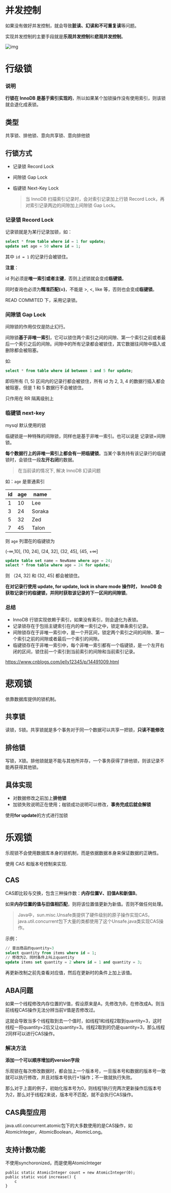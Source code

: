 # 并发控制

如果没有做好并发控制，就会导致**脏读、幻读和不可重复读**等问题。

实现并发控制的主要手段就是**乐观并发控制**和**悲观并发控制**。

![img](..\img\2090222-20200831212351434-626106497.png)

# 行级锁

### 说明

**行锁在 InnoDB 是基于索引实现的**，所以如果某个加锁操作没有使用索引，则该锁就会退化成表锁。

## 类型

共享锁、排他锁、意向共享锁、意向排他锁

## 行锁方式

- 记录锁 Record Lock

- 间隙锁 Gap Lock

- 临键锁 Next-Key Lock

  > 当 InnoDB 扫描索引记录时，会对索引记录加上行锁 Record Lock，再对索引记录两边的间隙加上间隙锁 Gap Lock。

### 记录锁 Record Lock

记录锁就是为某行记录加锁，如：

```sql
select * from table where id = 1 for update;
update set age = 50 where id = 1;
```

其中 `id = 1` 的记录行会被锁住。

**注意**：

id 列必须是**唯一索引或者主键**，否则上述锁就会变成**临键锁**。

同时查询也必须为**精准匹配(=)**，不能是 >, <, like 等，否则也会变成**临键锁**。

READ COMMITED 下，采用记录锁。

### 间隙锁 Gap Lock

间隙锁的作用仅仅是防止幻行。

间隙锁**基于非唯一索引**，它可以锁住两个索引之间的间隙、第一个索引之前或者最后一个索引之后的间隙。间隙中的所有记录都会被锁住，其它数据往间隙中插入或删除都会被阻塞。

如:

```sql
select * from table where id between 1 and 5 for update;
```

即将所有 (1, 5) 区间内的记录行都会被锁住，所有 id 为 2, 3, 4 的数据行插入都会被阻塞，但是 1 和 5 数据行不会被锁住。

只作用在 RR 隔离级别上

### 临键锁 next-key

mysql 默认使用的锁

临键锁是一种特殊的间隙锁，同样也是基于非唯一索引。也可以说是 记录锁+间隙锁。

**每个数据行上的非唯一索引上都会有一把临键锁**。当某个事务持有该记录行的临键锁时，会锁住一段**左开右闭**的数据。

> 在当前读的情况下, 解决 InnoDB 幻读问题

如：`age` 是普通索引

| id   | age  | name   |
| ---- | ---- | ------ |
| 1    | 10   | Lee    |
| 3    | 24   | Soraka |
| 5    | 32   | Zed    |
| 7    | 45   | Talon  |

则 `age` 列潜在的临键锁为

(-∞,10], (10, 24], (24, 32], (32, 45], (45, +∞]

```sql
update table set name = NewName where age = 24;
select * from table where age = 24 for update;
```

则 （24, 32] 和 (32, 45] 都会被锁住。

**在对记录行使用 update, for update, lock in share mode 操作时， InnoDB 会获取记录行的临键锁，并同时获取该记录的下一区间的间隙锁**。

### 总结

- InnoDB 行锁实现依赖于索引，如果没有索引，则会退化为表锁。
- 记录锁存在于包括主键索引在内的唯一索引之中，锁定单条索引记录。
- 间隙锁存在于非唯一索引中，是一个开区间，锁定两个索引之间的间隙、第一个索引之前的间隙或者最后一个索引的间隙。
- 临键锁存在于非唯一索引中，每个非唯一索引都有一个临键锁，是一个左开右闭的区间，锁住前一个索引到当前索引的间隙和当前索引记录。

https://www.cnblogs.com/jelly12345/p/14491009.html

# 悲观锁

依靠数据库提供的锁机制。

## 共享锁

读锁，S锁。共享锁就是多个事务对于同一个数据可以共享一把锁，**只读不能修改**

## 排他锁

写锁，X锁。排他锁就是不能与其他所并存，一个事务获得了排他锁，则该记录不能再获得其他锁。

## 具体实现

- 对数据修改之前加上**排他锁**
- 加锁失败说明正在使用；枷锁成功说明可以修改，**事务完成后就会解锁**

使用**for update**的方式进行加锁

# 乐观锁

乐观锁不会使用数据库本身的锁机制，而是依据数据本身来保证数据的正确性。

使用 CAS 和版本号控制来实现.

## CAS

CAS即比较与交换，包含三种操作数：**内存位置V、旧值A和新值B**。

如果**内存位置的值与旧值相匹配**，则将该位置值更新为新值。否则不做任何处理。

> Java中，sun.misc.Unsafe类提供了硬件级别的原子操作实现CAS，java.util.concurrent包下大量的类都使用了这个Unsafe.java类实现CAS操作。

示例：

```sql
// 查出商品的quantity=3
select quantity from items where id = 1;
// 修改为2，同时条件上叫上quantity
update items set quantity = 2 where id = 1 and quantity = 3;
```

再更新改制之前先查看对应值，然后在更新时的条件上加上该值。

## ABA问题

如果一个线程修改内存位置的V值，假设原来是A，先修改为B，在修改成A。则当前线程CAS操作无法分辨当前V值是否修改过。

这就会导致当多个线程取到去一个值时，如线程1和线程2取到quantity=3，这时线程一将quantity=2后又让quantity=3。线程2取到的仍是quantity=3，那么线程2同样可以进行CAS操作。

### 解决方法

**添加一个可以顺序增加的version字段**

乐观锁在每次修改数据时，都会加上一个版本号，一旦版本号和数据的版本号一致就可以执行修改，并且对版本号执行+1操作；不一致就执行失败。

那么对于上面的例子，初始化版本号为0，则线程1执行完两次更新操作后版本号为2，那么对于线程2来说，版本号不匹配，就不会执行CAS操作。

## CAS典型应用

java.util.concurrent.atomic包下的大多数使用的是CAS操作，如AtomicInteger，AtomicBoolean，AtomicLong。

## 支持计数功能

不使用synchoronized，而是使用AtomicInteger

```
public static AtomicInteger count = new AtomicInteger(0);
public static void increase() {
	c
}
```

